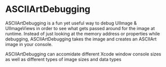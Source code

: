 ASCIIArtDebugging
=================


ASCIIArtDebugging is a fun yet useful way to debug UIImage & UIImageViews in order to see what gets passed around for
the image at runtime.  Instead of just looking at the memory address or properties while debugging, ASCIIArtDebugging
takes the image and creates an ASCIIArt image in your console. 

ASCIIArtDebugging can accomidate different Xcode window console sizes as well as different types of image sizes and data 
types
